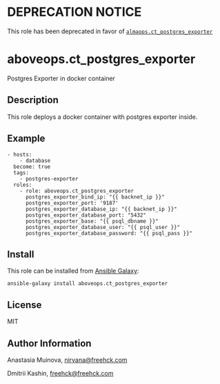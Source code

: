 # DEPRECATION NOTICE
This role has been deprecated in favor of [`almaops.ct_postgres_exporter`](https://galaxy.ansible.com/almaops/ct_postgres_exporter)

aboveops.ct_postgres_exporter
=========

Postgres Exporter in docker container

Description
-----------

This role deploys a docker container with postgres exporter inside.

Example
-------

    - hosts:
        - database
      become: true
      tags:
        - postgres-exporter
      roles:
        - role: aboveops.ct_postgres_exporter
          postgres_exporter_bind_ip: "{{ backnet_ip }}"
          postgres_exporter_port: '9187'
          postgres_exporter_database_ip: "{{ backnet_ip }}"
          postgres_exporter_database_port: "5432"
          postgres_exporter_base: "{{ psql_dbname }}"
          postgres_exporter_database_user: "{{ psql_user }}"
          postgres_exporter_database_password: "{{ psql_pass }}"

Install
-------

This role can be installed from [Ansible Galaxy](https://galaxy.ansible.com/):

`ansible-galaxy install aboveops.ct_postgres_exporter`

License
-------

MIT

Author Information
------------------

Anastasia Muinova, <nirvana@freehck.com>

Dmitrii Kashin, <freehck@freehck.com>
